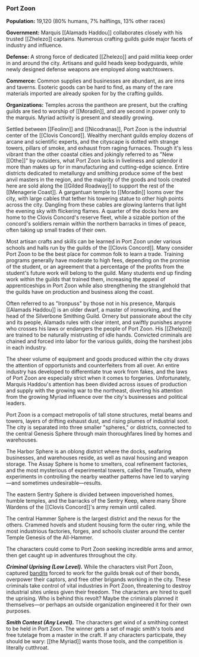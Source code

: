 ### Port Zoon

**Population:** 19,120 (80% humans, 7% halflings, 13% other races)

**Government:** Marquis [[Alamads Haddou]] collaborates closely with his trusted [[Zhelezo]] captains. Numerous crafting guilds guide major facets of industry and influence.

**Defense:** A strong force of dedicated [[Zhelezo]] and paid militia keep order in and around the city. Artisans and guild heads keep bodyguards, while newly designed defense weapons are employed along watchtowers.

**Commerce:** Common supplies and businesses are abundant, as are inns and taverns. Esoteric goods can be hard to find, as many of the rare materials imported are already spoken for by the crafting guilds.

**Organizations:** Temples across the pantheon are present, but the crafting guilds are tied to worship of [[Moradin]], and are second in power only to the marquis. Myriad activity is present and steadily growing.

Settled between [[Feolinn]] and [[Nicodranas]], Port Zoon is the industrial center of the [[Clovis Concord]]. Wealthy merchant guilds employ dozens of arcane and scientific experts, and the cityscape is dotted with strange towers, pillars of smoke, and exhaust from raging furnaces. Though it's less vibrant than the other coastal cities and jokingly referred to as "New [[Othe]]" by outsiders, what Port Zoon lacks in liveliness and splendor it more than makes up for in manufacturing and cutting-edge science. Entire districts dedicated to metallurgy and smithing produce some of the best anvil masters in the region, and the majority of the goods and tools created here are sold along the [[Gilded Roadway]] to support the rest of the [[Menagerie Coast]]. A gargantuan temple to [[Moradin]] looms over the city, with large cables that tether his towering statue to other high points across the city. Dangling from these cables are glowing lanterns that light the evening sky with flickering flames. A quarter of the docks here are home to the Clovis Concord's reserve fleet, while a sizable portion of the concord's soldiers remain within the northern barracks in times of peace, often taking up small trades of their own.

Most artisan crafts and skills can be learned in Port Zoon under various schools and halls run by the guilds of the [[Clovis Concord]]. Many consider Port Zoon to be the best place for common folk to learn a trade. Training programs generally have moderate to high fees, depending on the promise of the student, or an agreement that a percentage of the profits from the student's future work will belong to the guild. Many students end up finding work within the guilds that trained them, increasing the appeal of apprenticeships in Port Zoon while also strengthening the stranglehold that the guilds have on production and business along the coast.

Often referred to as "Ironpuss" by those not in his presence, Marquis [[Alamads Haddou]] is an older dwarf, a master of ironworking, and the head of the Silverbone Smithing Guild. Ornery but passionate about the city and its people, Alamads rules with clear intent, and swiftly punishes anyone who crosses his laws or endangers the people of Port Zoon. His [[Zhelezo]] are trained to be naturally mistrusting of idle hands. Convicted criminals are chained and forced into labor for the various guilds, doing the harshest jobs in each industry.

The sheer volume of equipment and goods produced within the city draws the attention of opportunists and counterfeiters from all over. An entire industry has developed to differentiate true work from fakes, and the laws of Port Zoon are especially strict when it comes to forgeries. Unfortunately, Marquis Haddou's attention has been divided across issues of production and supply with the growing war to the northeast, diverting his attention from the growing Myriad influence over the city's businesses and political leaders.

Port Zoon is a compact metropolis of tall stone structures, metal beams and towers, layers of drifting exhaust dust, and rising plumes of industrial soot. The city is separated into three smaller "spheres," or districts, connected to the central Genesis Sphere through main thoroughfares lined by homes and warehouses.

The Harbor Sphere is an oblong district where the docks, seafaring businesses, and warehouses reside, as well as naval housing and weapon storage. The Assay Sphere is home to smelters, coal refinement factories, and the most mysterious of experimental towers, called the Timuafa, where experiments in controlling the nearby weather patterns have led to varying—and sometimes undesirable—results.

The eastern Sentry Sphere is divided between impoverished homes, humble temples, and the barracks of the Sentry Keep, where many Shore Wardens of the [[Clovis Concord]]'s army remain until called.

The central Hammer Sphere is the largest district and the nexus for the others. Crammed hovels and student housing form the outer ring, while the most industrious factories, forges, and schools cluster around the center Temple Genesis of the All-Hammer.

The characters could come to Port Zoon seeking incredible arms and armor, then get caught up in adventures throughout the city.

_**Criminal Uprising (Low Level).**_ While the characters visit Port Zoon, captured [bandits](https://www.dndbeyond.com/monsters/bandit) forced to work for the guilds break out of their bonds, overpower their captors, and free other brigands working in the city. These criminals take control of vital industries in Port Zoon, threatening to destroy industrial sites unless given their freedom. The characters are hired to quell the uprising. Who is behind this revolt? Maybe the criminals planned it themselves—or perhaps an outside organization engineered it for their own purposes.

_**Smith Contest (Any Level).**_ The characters get wind of a smithing contest to be held in Port Zoon. The winner gets a set of magic smith's tools and free tutelage from a master in the craft. If any characters participate, they should be wary: [[the Myriad]] wants those tools, and the competition is literally cutthroat.